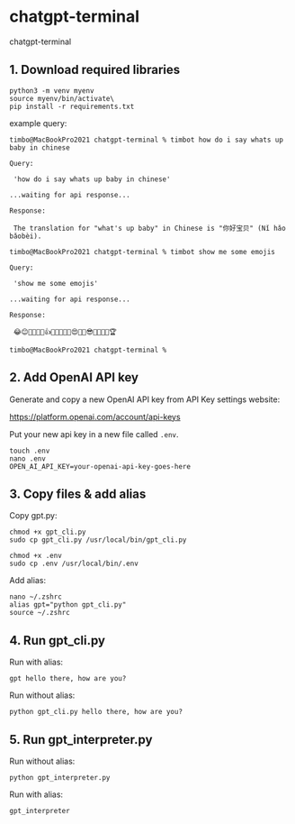 # chatgpt-terminal

chatgpt-terminal

## 1. Download required libraries

```
python3 -m venv myenv
source myenv/bin/activate\
pip install -r requirements.txt
```

example query:


```
timbo@MacBookPro2021 chatgpt-terminal % timbot how do i say whats up baby in chinese

Query:

 'how do i say whats up baby in chinese'

...waiting for api response...

Response:

 The translation for "what's up baby" in Chinese is "你好宝贝" (Nǐ hǎo bǎobèi).

timbo@MacBookPro2021 chatgpt-terminal % timbot show me some emojis               

Query:

 'show me some emojis'

...waiting for api response...

Response:

 😂😊🎉🔥💕🌟👍🌈🍕🎶🎈💯😍🙌🎊😎🔮🌺🦄🍩🏆

timbo@MacBookPro2021 chatgpt-terminal %

```


## 2. Add OpenAI API key

Generate and copy a new OpenAI API key from API Key settings website:

https://platform.openai.com/account/api-keys

Put your new api key in a new file called ```.env```.

```
touch .env
nano .env
OPEN_AI_API_KEY=your-openai-api-key-goes-here
```


## 3. Copy files & add alias

Copy gpt.py:
```
chmod +x gpt_cli.py
sudo cp gpt_cli.py /usr/local/bin/gpt_cli.py

chmod +x .env
sudo cp .env /usr/local/bin/.env
```

Add alias:
```
nano ~/.zshrc
alias gpt="python gpt_cli.py"
source ~/.zshrc
```

## 4. Run gpt_cli.py

Run with alias:
```
gpt hello there, how are you?
```

Run without alias:
```
python gpt_cli.py hello there, how are you?
```

## 5. Run gpt_interpreter.py

Run without alias:
```
python gpt_interpreter.py
```

Run with alias:
```
gpt_interpreter
```
